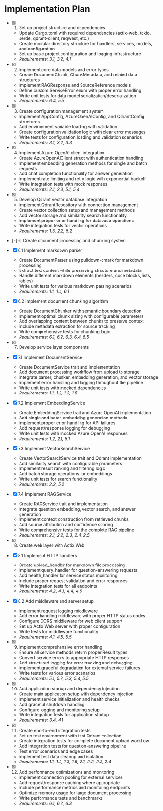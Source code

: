 # Implementation Plan

- [x] 1. Set up project structure and dependencies
  - Update Cargo.toml with required dependencies (actix-web, tokio, serde, qdrant-client, reqwest, etc.)
  - Create modular directory structure for handlers, services, models, and configuration
  - Set up basic project configuration and logging infrastructure
  - _Requirements: 3.1, 3.2, 4.1_

- [x] 2. Implement core data models and error types
  - Create DocumentChunk, ChunkMetadata, and related data structures
  - Implement RAGResponse and SourceReference models
  - Define custom ServiceError enum with proper error handling
  - Write unit tests for data model serialization/deserialization
  - _Requirements: 6.4, 5.5_

- [x] 3. Create configuration management system
  - Implement AppConfig, AzureOpenAIConfig, and QdrantConfig structures
  - Add environment variable loading with validation
  - Create configuration validation logic with clear error messages
  - Write tests for configuration loading and validation scenarios
  - _Requirements: 3.1, 3.2, 3.3_

- [x] 4. Implement Azure OpenAI client integration
  - Create AzureOpenAIClient struct with authentication handling
  - Implement embedding generation methods for single and batch requests
  - Add chat completion functionality for answer generation
  - Implement rate limiting and retry logic with exponential backoff
  - Write integration tests with mock responses
  - _Requirements: 2.1, 2.3, 5.1, 5.4_

- [x] 5. Develop Qdrant vector database integration
  - Implement QdrantRepository with connection management
  - Create vector collection setup and management methods
  - Add vector storage and similarity search functionality
  - Implement proper error handling for database operations
  - Write integration tests for vector operations
  - _Requirements: 1.3, 2.2, 5.2_

- [-] 6. Create document processing and chunking system



- [x] 6.1 Implement markdown parser


  - Create DocumentParser using pulldown-cmark for markdown processing
  - Extract text content while preserving structure and metadata
  - Handle different markdown elements (headers, code blocks, lists, tables)
  - Write unit tests for various markdown parsing scenarios
  - _Requirements: 1.1, 1.4, 6.1_

- [x] 6.2 Implement document chunking algorithm
  - Create DocumentChunker with semantic boundary detection
  - Implement optimal chunk sizing with configurable parameters
  - Add overlapping content between chunks to preserve context
  - Include metadata extraction for source tracking
  - Write comprehensive tests for chunking logic
  - _Requirements: 6.1, 6.2, 6.3, 6.4, 6.5_

- [x] 7. Develop service layer components
- [x] 7.1 Implement DocumentService
  - Create DocumentService trait and implementation
  - Add document processing workflow from upload to storage
  - Integrate parser, chunker, embedding generation, and vector storage
  - Implement error handling and logging throughout the pipeline
  - Write unit tests with mocked dependencies
  - _Requirements: 1.1, 1.2, 1.3, 1.5_

- [x] 7.2 Implement EmbeddingService
  - Create EmbeddingService trait and Azure OpenAI implementation
  - Add single and batch embedding generation methods
  - Implement proper error handling for API failures
  - Add request/response logging for debugging
  - Write unit tests with mocked Azure OpenAI responses
  - _Requirements: 1.2, 2.1, 5.1_

- [x] 7.3 Implement VectorSearchService
  - Create VectorSearchService trait and Qdrant implementation
  - Add similarity search with configurable parameters
  - Implement result ranking and filtering logic
  - Add batch storage operations for embeddings
  - Write unit tests for search functionality
  - _Requirements: 2.2, 5.2_

- [x] 7.4 Implement RAGService
  - Create RAGService trait and implementation
  - Integrate question embedding, vector search, and answer generation
  - Implement context construction from retrieved chunks
  - Add source attribution and confidence scoring
  - Write comprehensive tests for the complete RAG pipeline
  - _Requirements: 2.1, 2.2, 2.3, 2.4, 2.5_

- [x] 8. Create web layer with Actix Web
- [x] 8.1 Implement HTTP handlers
  - Create upload_handler for markdown file processing
  - Implement query_handler for question-answering requests
  - Add health_handler for service status monitoring
  - Include proper request validation and error responses
  - Write integration tests for all endpoints
  - _Requirements: 4.2, 4.3, 4.4, 4.5_

- [x] 8.2 Add middleware and server setup
  - Implement request logging middleware
  - Add error handling middleware with proper HTTP status codes
  - Configure CORS middleware for web client support
  - Set up Actix Web server with proper configuration
  - Write tests for middleware functionality
  - _Requirements: 4.1, 4.5, 5.5_

- [x] 9. Implement comprehensive error handling
  - Ensure all service methods return proper Result types
  - Convert service errors to appropriate HTTP responses
  - Add structured logging for error tracking and debugging
  - Implement graceful degradation for external service failures
  - Write tests for various error scenarios
  - _Requirements: 5.1, 5.2, 5.3, 5.4, 5.5_

- [x] 10. Add application startup and dependency injection
  - Create main application setup with dependency injection
  - Implement service initialization and health checks
  - Add graceful shutdown handling
  - Configure logging and monitoring setup
  - Write integration tests for application startup
  - _Requirements: 3.4, 4.1_

- [x] 11. Create end-to-end integration tests
  - Set up test environment with test Qdrant collection
  - Create integration tests for complete document upload workflow
  - Add integration tests for question-answering pipeline
  - Test error scenarios and edge cases
  - Implement test data cleanup and isolation
  - _Requirements: 1.1, 1.2, 1.3, 1.5, 2.1, 2.2, 2.3, 2.4_

- [x] 12. Add performance optimizations and monitoring
  - Implement connection pooling for external services
  - Add request/response caching where appropriate
  - Include performance metrics and monitoring endpoints
  - Optimize memory usage for large document processing
  - Write performance tests and benchmarks
  - _Requirements: 6.1, 6.2, 6.3_